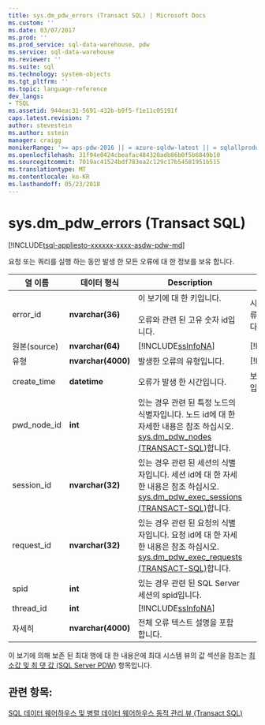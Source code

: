 ```yaml
---
title: sys.dm_pdw_errors (Transact SQL) | Microsoft Docs
ms.custom: ''
ms.date: 03/07/2017
ms.prod: ''
ms.prod_service: sql-data-warehouse, pdw
ms.service: sql-data-warehouse
ms.reviewer: ''
ms.suite: sql
ms.technology: system-objects
ms.tgt_pltfrm: ''
ms.topic: language-reference
dev_langs:
- TSQL
ms.assetid: 944eac31-5691-432b-b9f5-f1e11c05191f
caps.latest.revision: 7
author: stevestein
ms.author: sstein
manager: craigg
monikerRange: '>= aps-pdw-2016 || = azure-sqldw-latest || = sqlallproducts-allversions'
ms.openlocfilehash: 31f94e0424cbeafac484320adb86b0f5b6849b10
ms.sourcegitcommit: 7019ac41524bdf783ea2c129c17b54581951b515
ms.translationtype: MT
ms.contentlocale: ko-KR
ms.lasthandoff: 05/23/2018
---
```

# <a name="sysdmpdwerrors-transact-sql"></a>sys.dm_pdw_errors (Transact SQL)
[!INCLUDE[tsql-appliesto-xxxxxx-xxxx-asdw-pdw-md](../../includes/tsql-appliesto-xxxxxx-xxxx-asdw-pdw-md.md)]

  요청 또는 쿼리를 실행 하는 동안 발생 한 모든 오류에 대 한 정보를 보유 합니다.  
  
|열 이름|데이터 형식|Description|범위|  
|-----------------|---------------|-----------------|-----------|  
|error_id|**nvarchar(36)**|이 보기에 대 한 키입니다.<br /><br /> 오류와 관련 된 고유 숫자 id입니다.|시스템의 모든 쿼리 오류 전체에서 고유 합니다.|  
|원본(source)|**nvarchar(64)**|[!INCLUDE[ssInfoNA](../../includes/ssinfona-md.md)]|[!INCLUDE[ssInfoNA](../../includes/ssinfona-md.md)]|  
|유형|**nvarchar(4000)**|발생한 오류의 유형입니다.|[!INCLUDE[ssInfoNA](../../includes/ssinfona-md.md)]|  
|create_time|**datetime**|오류가 발생 한 시간입니다.|보다 작거나 현재 시간입니다.|  
|pwd_node_id|**int**|있는 경우 관련 된 특정 노드의 식별자입니다. 노드 id에 대 한 자세한 내용은 참조 하십시오. [sys.dm_pdw_nodes &#40;TRANSACT-SQL&#41;](../../relational-databases/system-dynamic-management-views/sys-dm-pdw-nodes-transact-sql.md)합니다.||  
|session_id|**nvarchar(32)**|있는 경우 관련 된 세션의 식별자입니다. 세션 id에 대 한 자세한 내용은 참조 하십시오. [sys.dm_pdw_exec_sessions &#40;TRANSACT-SQL&#41;](../../relational-databases/system-dynamic-management-views/sys-dm-pdw-exec-sessions-transact-sql.md)합니다.||  
|request_id|**nvarchar(32)**|있는 경우 관련 된 요청의 식별자입니다. 요청 id에 대 한 자세한 내용은 참조 하십시오. [sys.dm_pdw_exec_requests &#40;TRANSACT-SQL&#41;](../../relational-databases/system-dynamic-management-views/sys-dm-pdw-exec-requests-transact-sql.md)합니다.||  
|spid|**int**|있는 경우 관련 된 SQL Server 세션의 spid입니다.||  
|thread_id|**int**|[!INCLUDE[ssInfoNA](../../includes/ssinfona-md.md)]||  
|자세히|**nvarchar(4000)**|전체 오류 텍스트 설명을 포함 합니다.||  
  
 이 보기에 의해 보존 된 최대 행에 대 한 내용은에 최대 시스템 뷰의 값 섹션을 참조는 [최소값 및 최 댓 값 (SQL Server PDW)](http://msdn.microsoft.com/en-us/5243f018-2713-45e3-9b61-39b2a57401b9) 항목입니다.  
  
## <a name="see-also"></a>관련 항목:  
 [SQL 데이터 웨어하우스 및 병렬 데이터 웨어하우스 동적 관리 뷰 &#40;Transact SQL&#41;](../../relational-databases/system-dynamic-management-views/sql-and-parallel-data-warehouse-dynamic-management-views.md)  
  
  
